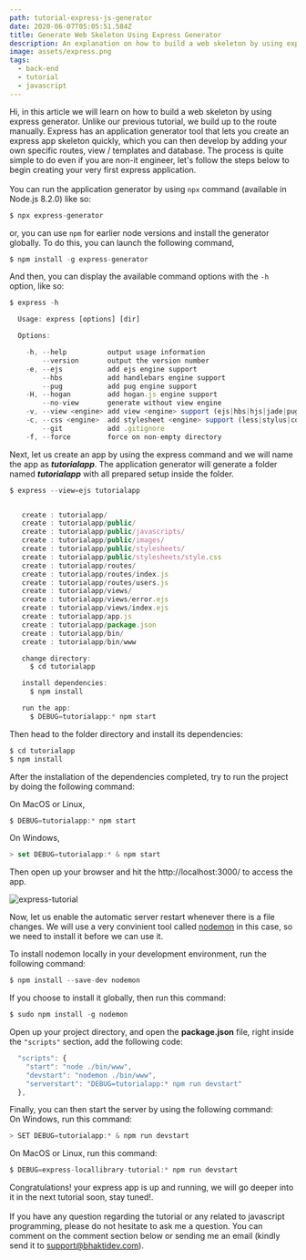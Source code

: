 ```yaml
---
path: tutorial-express-js-generator
date: 2020-06-07T05:05:51.584Z
title: Generate Web Skeleton Using Express Generator
description: An explanation on how to build a web skeleton by using express generator
image: assets/express.png
tags:
  - back-end
  - tutorial
  - javascript
---
```

Hi, in this article we will learn on how to build a web skeleton by using express generator. Unlike our previous tutorial, we build up to the route manually. Express has an application generator tool that lets you create an express app skeleton quickly, which you can then develop by adding your own specific routes, view / templates and database. The process is quite simple to do even if you are non-it engineer, let's follow the steps below to begin creating your very first express application.\
\
You can run the application generator by using `npx` command (available in Node.js 8.2.0) like so:

```javascript
$ npx express-generator 
```

or, you can use `npm` for earlier node versions and install the generator globally. To do this, you can launch the following command,

```javascript
$ npm install -g express-generator
```

And then, you can display the available command options with the `-h` option, like so:

```javascript
$ express -h

  Usage: express [options] [dir]

  Options:

    -h, --help          output usage information
        --version       output the version number
    -e, --ejs           add ejs engine support
        --hbs           add handlebars engine support
        --pug           add pug engine support
    -H, --hogan         add hogan.js engine support
        --no-view       generate without view engine
    -v, --view <engine> add view <engine> support (ejs|hbs|hjs|jade|pug|twig|vash) (defaults to jade)
    -c, --css <engine>  add stylesheet <engine> support (less|stylus|compass|sass) (defaults to plain css)
        --git           add .gitignore
    -f, --force         force on non-empty directory
```

Next, let us create an app by using the express command and we will name the app as ***tutorialapp***. The application generator will generate a folder named ***tutorialapp*** with all prepared setup inside the folder. 

```javascript
$ express --view=ejs tutorialapp


   create : tutorialapp/
   create : tutorialapp/public/
   create : tutorialapp/public/javascripts/
   create : tutorialapp/public/images/
   create : tutorialapp/public/stylesheets/
   create : tutorialapp/public/stylesheets/style.css
   create : tutorialapp/routes/
   create : tutorialapp/routes/index.js
   create : tutorialapp/routes/users.js
   create : tutorialapp/views/
   create : tutorialapp/views/error.ejs
   create : tutorialapp/views/index.ejs
   create : tutorialapp/app.js
   create : tutorialapp/package.json
   create : tutorialapp/bin/
   create : tutorialapp/bin/www

   change directory:
     $ cd tutorialapp

   install dependencies:
     $ npm install

   run the app:
     $ DEBUG=tutorialapp:* npm start
```

Then head to the folder directory and install its dependencies:

```javascript
$ cd tutorialapp
$ npm install
```

After the installation of the dependencies completed, try to run the project by doing the following command:

On MacOS or Linux,

```javascript
$ DEBUG=tutorialapp:* npm start
```

On Windows,

```javascript
> set DEBUG=tutorialapp:* & npm start
```

Then open up your browser and hit the http://localhost:3000/ to access the app.

![express-tutorial](assets/express-tutorial.png "Express Application Generator Result")

Now, let us enable the automatic server restart whenever there is a file changes. We will use a very convinient tool called [nodemon](https://github.com/remy/nodemon) in this case, so we need to install it before we can use it.

To install nodemon locally in your development environment, run the following command:

```javascript
$ npm install --save-dev nodemon
```

If you choose to install it globally, then run this command:

```javascript
$ sudo npm install -g nodemon
```

Open up your project directory, and open the **package.json** file, right inside the `"scripts"` section, add the following code:

```javascript
  "scripts": {
    "start": "node ./bin/www",
    "devstart": "nodemon ./bin/www",
    "serverstart": "DEBUG=tutorialapp:* npm run devstart"
  },
```

Finally, you can then start the server by using the following command:\
On Windows, run this command:

```javascript
> SET DEBUG=tutorialapp:* & npm run devstart
```

On MacOS or Linux, run this command:

```javascript
$ DEBUG=express-locallibrary-tutorial:* npm run devstart
```

Congratulations! your express app is up and running, we will go deeper into it in the next tutorial soon, stay tuned!.\
\
If you have any question regarding the tutorial or any related to javascript programming, please do not hesitate to ask me a question. You can comment on the comment section below or sending me an email (kindly send it to support@bhaktidev.com).